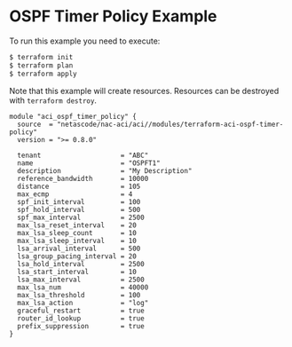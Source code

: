 <!-- BEGIN_TF_DOCS -->
# OSPF Timer Policy Example

To run this example you need to execute:

```bash
$ terraform init
$ terraform plan
$ terraform apply
```

Note that this example will create resources. Resources can be destroyed with `terraform destroy`.

```hcl
module "aci_ospf_timer_policy" {
  source  = "netascode/nac-aci/aci//modules/terraform-aci-ospf-timer-policy"
  version = ">= 0.8.0"

  tenant                    = "ABC"
  name                      = "OSPFT1"
  description               = "My Description"
  reference_bandwidth       = 10000
  distance                  = 105
  max_ecmp                  = 4
  spf_init_interval         = 100
  spf_hold_interval         = 500
  spf_max_interval          = 2500
  max_lsa_reset_interval    = 20
  max_lsa_sleep_count       = 10
  max_lsa_sleep_interval    = 10
  lsa_arrival_interval      = 500
  lsa_group_pacing_interval = 20
  lsa_hold_interval         = 2500
  lsa_start_interval        = 10
  lsa_max_interval          = 2500
  max_lsa_num               = 40000
  max_lsa_threshold         = 100
  max_lsa_action            = "log"
  graceful_restart          = true
  router_id_lookup          = true
  prefix_suppression        = true
}
```
<!-- END_TF_DOCS -->
